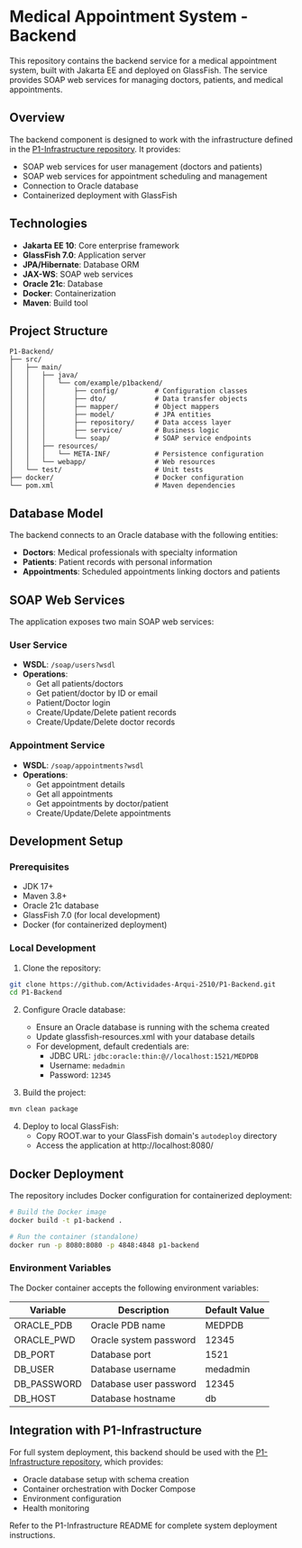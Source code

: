 # Medical Appointment System - Backend

This repository contains the backend service for a medical appointment system, built with Jakarta EE and deployed on GlassFish. The service provides SOAP web services for managing doctors, patients, and medical appointments.

## Overview

The backend component is designed to work with the infrastructure defined in the [P1-Infrastructure repository](https://github.com/Actividades-Arqui-2510/P1-Infrastructure/tree/main?tab=readme-ov-file). It provides:

* SOAP web services for user management (doctors and patients)
* SOAP web services for appointment scheduling and management
* Connection to Oracle database
* Containerized deployment with GlassFish

## Technologies

* **Jakarta EE 10**: Core enterprise framework
* **GlassFish 7.0**: Application server
* **JPA/Hibernate**: Database ORM
* **JAX-WS**: SOAP web services
* **Oracle 21c**: Database
* **Docker**: Containerization
* **Maven**: Build tool

## Project Structure

```
P1-Backend/
├── src/
│   ├── main/
│   │   ├── java/
│   │   │   └── com/example/p1backend/
│   │   │       ├── config/         # Configuration classes
│   │   │       ├── dto/            # Data transfer objects
│   │   │       ├── mapper/         # Object mappers
│   │   │       ├── model/          # JPA entities
│   │   │       ├── repository/     # Data access layer
│   │   │       ├── service/        # Business logic
│   │   │       └── soap/           # SOAP service endpoints
│   │   ├── resources/
│   │   │   └── META-INF/           # Persistence configuration
│   │   └── webapp/                 # Web resources
│   └── test/                       # Unit tests
├── docker/                         # Docker configuration
└── pom.xml                         # Maven dependencies
```

## Database Model

The backend connects to an Oracle database with the following entities:

* **Doctors**: Medical professionals with specialty information
* **Patients**: Patient records with personal information
* **Appointments**: Scheduled appointments linking doctors and patients

## SOAP Web Services

The application exposes two main SOAP web services:

### User Service
* **WSDL**: `/soap/users?wsdl`
* **Operations**:
   * Get all patients/doctors
   * Get patient/doctor by ID or email
   * Patient/Doctor login
   * Create/Update/Delete patient records
   * Create/Update/Delete doctor records

### Appointment Service
* **WSDL**: `/soap/appointments?wsdl`
* **Operations**:
   * Get appointment details
   * Get all appointments
   * Get appointments by doctor/patient
   * Create/Update/Delete appointments

## Development Setup

### Prerequisites
* JDK 17+
* Maven 3.8+
* Oracle 21c database
* GlassFish 7.0 (for local development)
* Docker (for containerized deployment)

### Local Development

1. Clone the repository:
```bash
git clone https://github.com/Actividades-Arqui-2510/P1-Backend.git
cd P1-Backend
```

2. Configure Oracle database:
   * Ensure an Oracle database is running with the schema created
   * Update glassfish-resources.xml with your database details
   * For development, default credentials are:
      * JDBC URL: `jdbc:oracle:thin:@//localhost:1521/MEDPDB`
      * Username: `medadmin`
      * Password: `12345`

3. Build the project:
```bash
mvn clean package
```

4. Deploy to local GlassFish:
   * Copy ROOT.war to your GlassFish domain's `autodeploy` directory
   * Access the application at http://localhost:8080/

## Docker Deployment

The repository includes Docker configuration for containerized deployment:

```bash
# Build the Docker image
docker build -t p1-backend .

# Run the container (standalone)
docker run -p 8080:8080 -p 4848:4848 p1-backend
```

### Environment Variables

The Docker container accepts the following environment variables:

| Variable | Description | Default Value |
|----------|-------------|---------------|
| ORACLE_PDB | Oracle PDB name | MEDPDB |
| ORACLE_PWD | Oracle system password | 12345 |
| DB_PORT | Database port | 1521 |
| DB_USER | Database username | medadmin |
| DB_PASSWORD | Database user password | 12345 |
| DB_HOST | Database hostname | db |

## Integration with P1-Infrastructure

For full system deployment, this backend should be used with the [P1-Infrastructure repository](https://github.com/Actividades-Arqui-2510/P1-Infrastructure/tree/main?tab=readme-ov-file), which provides:

* Oracle database setup with schema creation
* Container orchestration with Docker Compose
* Environment configuration
* Health monitoring

Refer to the P1-Infrastructure README for complete system deployment instructions.
